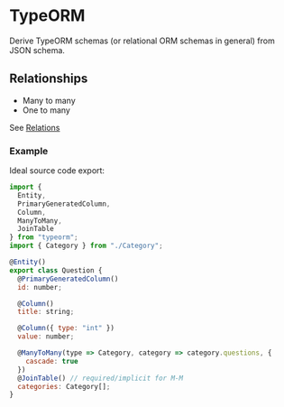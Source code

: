 # TypeORM

Derive TypeORM schemas (or relational ORM schemas in general) from JSON schema.

## Relationships

- Many to many
- One to many

See [Relations](./Relations.md)

### Example

Ideal source code export:

```js
import {
  Entity,
  PrimaryGeneratedColumn,
  Column,
  ManyToMany,
  JoinTable
} from "typeorm";
import { Category } from "./Category";

@Entity()
export class Question {
  @PrimaryGeneratedColumn()
  id: number;

  @Column()
  title: string;

  @Column({ type: "int" })
  value: number;

  @ManyToMany(type => Category, category => category.questions, {
    cascade: true
  })
  @JoinTable() // required/implicit for M-M
  categories: Category[];
}
```
